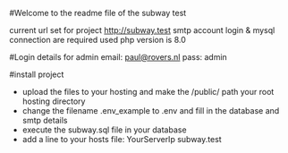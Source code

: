 #Welcome to the readme file of the subway test

current url set for project http://subway.test
smtp account login & mysql connection are required
used php version is 8.0

#Login details for admin
email: paul@rovers.nl
pass: admin

#install project
- upload the files to your hosting and make the /public/ path your root hosting directory
- change the filename .env_example to .env and fill in the database and smtp details
- execute the subway.sql file in your database
- add a line to your hosts file:  YourServerIp subway.test